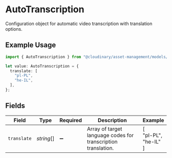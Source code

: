 # AutoTranscription

Configuration object for automatic video transcription with translation options.

## Example Usage

```typescript
import { AutoTranscription } from "@cloudinary/asset-management/models/operations";

let value: AutoTranscription = {
  translate: [
    "pl-PL",
    "he-IL",
  ],
};
```

## Fields

| Field                                                         | Type                                                          | Required                                                      | Description                                                   | Example                                                       |
| ------------------------------------------------------------- | ------------------------------------------------------------- | ------------------------------------------------------------- | ------------------------------------------------------------- | ------------------------------------------------------------- |
| `translate`                                                   | *string*[]                                                    | :heavy_minus_sign:                                            | Array of target language codes for transcription translation. | [<br/>"pl-PL",<br/>"he-IL"<br/>]                              |
